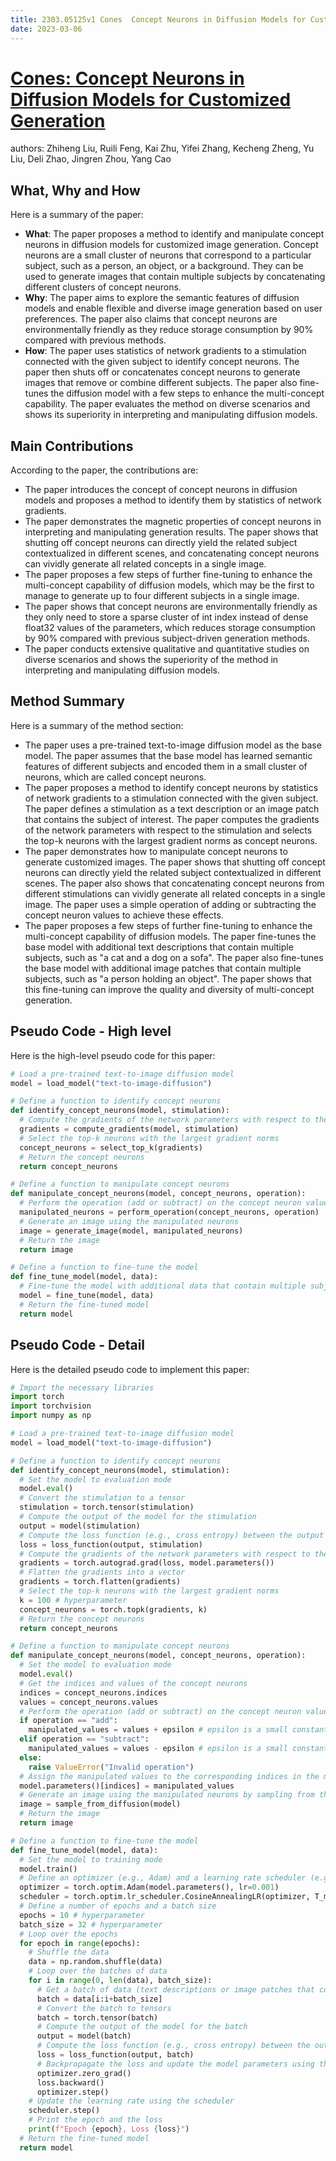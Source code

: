 ```yaml
---
title: 2303.05125v1 Cones  Concept Neurons in Diffusion Models for Customized Generation
date: 2023-03-06
---
```


# [Cones: Concept Neurons in Diffusion Models for Customized Generation](http://arxiv.org/abs/2303.05125v1)

authors: Zhiheng Liu, Ruili Feng, Kai Zhu, Yifei Zhang, Kecheng Zheng, Yu Liu, Deli Zhao, Jingren Zhou, Yang Cao


## What, Why and How

[1]: https://arxiv.org/pdf/2303.05125v1 "arXiv:2303.05125v1 [cs.CV] 9 Mar 2023"
[2]: https://arxiv.org/abs/2303.05125 "[2303.05125] Cones: Concept Neurons in Diffusion Models for ... - arXiv.org"
[3]: https://arxiv-export1.library.cornell.edu/abs/2303.05125 "[2303.05125] Cones: Concept Neurons in Diffusion Models for Customized ..."

Here is a summary of the paper:

- **What**: The paper proposes a method to identify and manipulate concept neurons in diffusion models for customized image generation. Concept neurons are a small cluster of neurons that correspond to a particular subject, such as a person, an object, or a background. They can be used to generate images that contain multiple subjects by concatenating different clusters of concept neurons.
- **Why**: The paper aims to explore the semantic features of diffusion models and enable flexible and diverse image generation based on user preferences. The paper also claims that concept neurons are environmentally friendly as they reduce storage consumption by 90% compared with previous methods.
- **How**: The paper uses statistics of network gradients to a stimulation connected with the given subject to identify concept neurons. The paper then shuts off or concatenates concept neurons to generate images that remove or combine different subjects. The paper also fine-tunes the diffusion model with a few steps to enhance the multi-concept capability. The paper evaluates the method on diverse scenarios and shows its superiority in interpreting and manipulating diffusion models.

## Main Contributions

According to the paper, the contributions are:

- The paper introduces the concept of concept neurons in diffusion models and proposes a method to identify them by statistics of network gradients.
- The paper demonstrates the magnetic properties of concept neurons in interpreting and manipulating generation results. The paper shows that shutting off concept neurons can directly yield the related subject contextualized in different scenes, and concatenating concept neurons can vividly generate all related concepts in a single image.
- The paper proposes a few steps of further fine-tuning to enhance the multi-concept capability of diffusion models, which may be the first to manage to generate up to four different subjects in a single image.
- The paper shows that concept neurons are environmentally friendly as they only need to store a sparse cluster of int index instead of dense float32 values of the parameters, which reduces storage consumption by 90% compared with previous subject-driven generation methods.
- The paper conducts extensive qualitative and quantitative studies on diverse scenarios and shows the superiority of the method in interpreting and manipulating diffusion models.

## Method Summary

Here is a summary of the method section:

- The paper uses a pre-trained text-to-image diffusion model as the base model. The paper assumes that the base model has learned semantic features of different subjects and encoded them in a small cluster of neurons, which are called concept neurons.
- The paper proposes a method to identify concept neurons by statistics of network gradients to a stimulation connected with the given subject. The paper defines a stimulation as a text description or an image patch that contains the subject of interest. The paper computes the gradients of the network parameters with respect to the stimulation and selects the top-k neurons with the largest gradient norms as concept neurons.
- The paper demonstrates how to manipulate concept neurons to generate customized images. The paper shows that shutting off concept neurons can directly yield the related subject contextualized in different scenes. The paper also shows that concatenating concept neurons from different stimulations can vividly generate all related concepts in a single image. The paper uses a simple operation of adding or subtracting the concept neuron values to achieve these effects.
- The paper proposes a few steps of further fine-tuning to enhance the multi-concept capability of diffusion models. The paper fine-tunes the base model with additional text descriptions that contain multiple subjects, such as "a cat and a dog on a sofa". The paper also fine-tunes the base model with additional image patches that contain multiple subjects, such as "a person holding an object". The paper shows that this fine-tuning can improve the quality and diversity of multi-concept generation.


## Pseudo Code - High level

Here is the high-level pseudo code for this paper:

```python
# Load a pre-trained text-to-image diffusion model
model = load_model("text-to-image-diffusion")

# Define a function to identify concept neurons
def identify_concept_neurons(model, stimulation):
  # Compute the gradients of the network parameters with respect to the stimulation
  gradients = compute_gradients(model, stimulation)
  # Select the top-k neurons with the largest gradient norms
  concept_neurons = select_top_k(gradients)
  # Return the concept neurons
  return concept_neurons

# Define a function to manipulate concept neurons
def manipulate_concept_neurons(model, concept_neurons, operation):
  # Perform the operation (add or subtract) on the concept neuron values
  manipulated_neurons = perform_operation(concept_neurons, operation)
  # Generate an image using the manipulated neurons
  image = generate_image(model, manipulated_neurons)
  # Return the image
  return image

# Define a function to fine-tune the model
def fine_tune_model(model, data):
  # Fine-tune the model with additional data that contain multiple subjects
  model = fine_tune(model, data)
  # Return the fine-tuned model
  return model
```

## Pseudo Code - Detail

Here is the detailed pseudo code to implement this paper:

```python
# Import the necessary libraries
import torch
import torchvision
import numpy as np

# Load a pre-trained text-to-image diffusion model
model = load_model("text-to-image-diffusion")

# Define a function to identify concept neurons
def identify_concept_neurons(model, stimulation):
  # Set the model to evaluation mode
  model.eval()
  # Convert the stimulation to a tensor
  stimulation = torch.tensor(stimulation)
  # Compute the output of the model for the stimulation
  output = model(stimulation)
  # Compute the loss function (e.g., cross entropy) between the output and the stimulation
  loss = loss_function(output, stimulation)
  # Compute the gradients of the network parameters with respect to the loss
  gradients = torch.autograd.grad(loss, model.parameters())
  # Flatten the gradients into a vector
  gradients = torch.flatten(gradients)
  # Select the top-k neurons with the largest gradient norms
  k = 100 # hyperparameter
  concept_neurons = torch.topk(gradients, k)
  # Return the concept neurons
  return concept_neurons

# Define a function to manipulate concept neurons
def manipulate_concept_neurons(model, concept_neurons, operation):
  # Set the model to evaluation mode
  model.eval()
  # Get the indices and values of the concept neurons
  indices = concept_neurons.indices
  values = concept_neurons.values
  # Perform the operation (add or subtract) on the concept neuron values
  if operation == "add":
    manipulated_values = values + epsilon # epsilon is a small constant
  elif operation == "subtract":
    manipulated_values = values - epsilon # epsilon is a small constant
  else:
    raise ValueError("Invalid operation")
  # Assign the manipulated values to the corresponding indices in the model parameters
  model.parameters()[indices] = manipulated_values
  # Generate an image using the manipulated neurons by sampling from the diffusion model
  image = sample_from_diffusion(model)
  # Return the image
  return image

# Define a function to fine-tune the model
def fine_tune_model(model, data):
  # Set the model to training mode
  model.train()
  # Define an optimizer (e.g., Adam) and a learning rate scheduler (e.g., cosine annealing)
  optimizer = torch.optim.Adam(model.parameters(), lr=0.001)
  scheduler = torch.optim.lr_scheduler.CosineAnnealingLR(optimizer, T_max=100)
  # Define a number of epochs and a batch size
  epochs = 10 # hyperparameter
  batch_size = 32 # hyperparameter
  # Loop over the epochs
  for epoch in range(epochs):
    # Shuffle the data
    data = np.random.shuffle(data)
    # Loop over the batches of data
    for i in range(0, len(data), batch_size):
      # Get a batch of data (text descriptions or image patches that contain multiple subjects)
      batch = data[i:i+batch_size]
      # Convert the batch to tensors
      batch = torch.tensor(batch)
      # Compute the output of the model for the batch
      output = model(batch)
      # Compute the loss function (e.g., cross entropy) between the output and the batch
      loss = loss_function(output, batch)
      # Backpropagate the loss and update the model parameters using the optimizer
      optimizer.zero_grad()
      loss.backward()
      optimizer.step()
    # Update the learning rate using the scheduler
    scheduler.step()
    # Print the epoch and the loss
    print(f"Epoch {epoch}, Loss {loss}")
  # Return the fine-tuned model
  return model

```